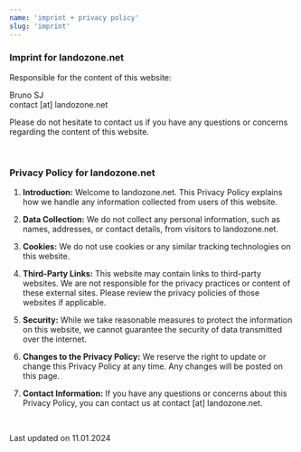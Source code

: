 ```yaml
---
name: 'imprint + privacy policy'
slug: 'imprint'
---
```


### Imprint for landozone.net

Responsible for the content of this website:

Bruno SJ<br/>contact [at] landozone.net

Please do not hesitate to contact us if you have any questions or concerns regarding the content of this website.

<br/>

### Privacy Policy for landozone.net

1. **Introduction:**
   Welcome to landozone.net. This Privacy Policy explains how we handle any information collected from users of this website.

2. **Data Collection:**
   We do not collect any personal information, such as names, addresses, or contact details, from visitors to landozone.net.

3. **Cookies:**
   We do not use cookies or any similar tracking technologies on this website.

4. **Third-Party Links:**
   This website may contain links to third-party websites. We are not responsible for the privacy practices or content of these external sites. Please review the privacy policies of those websites if applicable.

5. **Security:**
   While we take reasonable measures to protect the information on this website, we cannot guarantee the security of data transmitted over the internet.

6. **Changes to the Privacy Policy:**
   We reserve the right to update or change this Privacy Policy at any time. Any changes will be posted on this page.

7. **Contact Information:**
   If you have any questions or concerns about this Privacy Policy, you can contact us at contact [at] landozone.net.

<br/>

Last updated on 11.01.2024
